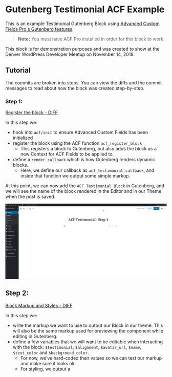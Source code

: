 # Gutenberg Testimonial ACF Example

This is an example Testimonial Gutenberg Block using [Advanced Custom Fields Pro's Gutenberg features](https://www.advancedcustomfields.com/blog/acf-5-8-introducing-acf-blocks-for-gutenberg/).

> **Note:** You must have ACF Pro installed in order for this block to work.

This block is for demonstration purposes and was created to show at the Denver WordPress Developer
Meetup on November 14, 2018.

## Tutorial
The commits are broken into steps. You can view the diffs and the commit messages to read about how
the block was created step-by-step. 


### Step 1: 
[Register the block - DIFF](https://github.com/jasonbahl/gutenberg-testimonial-acf-example/compare/steps/1-register-block?expand=1)

In this step we: 
- hook into `acf/init` to ensure Advanced Custom Fields has been initialized
- register the block using the ACF function `acf_register_block`
  - This registers a block to Gutenberg, but also adds the block as a new Context for ACF Fields to be applied to.
- define a `render_callback` which is how Gutenberg renders dynamic blocks. 
  - Here, we define our callback as `acf_testimonial_callback`, and inside that function we output some simple markup.

At this point, we can now add the `ACF Testimonial Block` in Gutenberg, and we will see the name of the block rendered in the Editor and in our Theme when the post is saved.

![Step 1](./img/acf-step-1.gif)

## Step 2:
[Block Markup and Styles - DIFF](https://github.com/jasonbahl/gutenberg-testimonial-acf-example/compare/steps/1-register-block...steps/2-block-markup?expand=1)

In this step we:
 
- write the markup we want to use to output our Block in our theme. This will also be the same markup used for previewing the component while editing in Gutenberg.
- define a few variables that we will want to be editable when interacting with the block: `$testimonial`, `$alignment`, `$avatar_url`, `$name`, `$text_color` and `$background_color`. 
  - For now, we've hard-coded their values so we can test our markup and make sure it looks ok.
  - For styling, we output a <style> tag along with our block markup, and we use some of our variables to make the styles dynamic.

At this point, we can see our Block taking shape, both in the Gutenberg UI and in our Theme when we save a post and look at it.

![Step 2](./img/acf-step-2.gif)

### Step 3:
[Register & Connect Fields - DIFF](https://github.com/jasonbahl/gutenberg-testimonial-acf-example/compare/steps/2-block-markup...steps/3-register-acf-fields?expand=1)

In this step we:

- register our ACF fields. 
  - **note:** You can use the Advanced Custom Fields UI to register your fields, *or* you can register the fields via code, like we've done here. . .There's also an option to use JSON for the field registration.
  - *Here we've registered the following fields:*
    - testimonial
    - avatar
    - name
    - background_color
    - text_color
    - alignment
- use the values of the fields in our `acf_testimonial_callback` function, replacing our hard-coded variable values.

Now, we have a fully interactive block with fields we can edit interactively and we see live previews of our changes, and our theme renders the dynamic values in our markup and styles.

Neat!

![Step 3](./img/acf-step-3.gif)